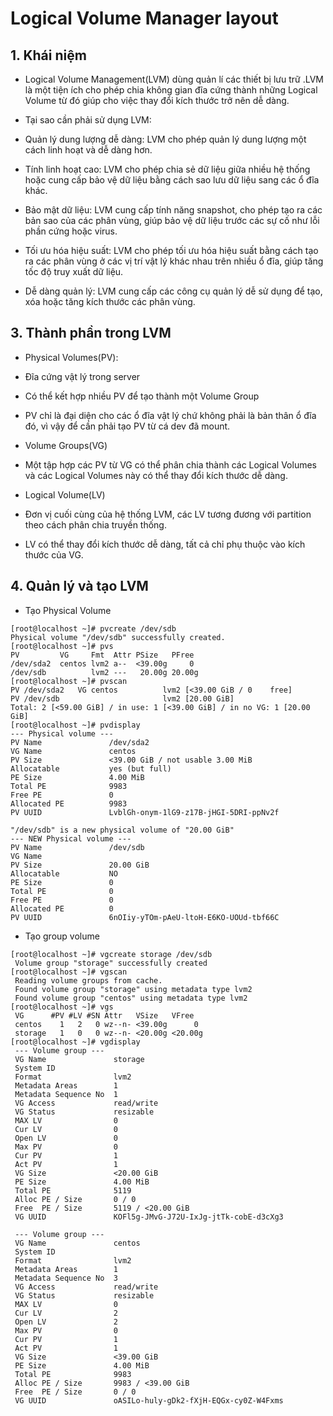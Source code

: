 # Logical Volume Manager layout

## 1. Khái niệm 

- Logical Volume Management(LVM) dùng quản lí các thiết bị lưu trữ .LVM là một tiện ích cho phép chia không gian đĩa cứng thành những Logical Volume từ đó giúp cho việc thay đổi kích thước trở nên dễ dàng.

- Tại sao cần phải sử dụng LVM: 

 + Quản lý dung lượng dễ dàng: LVM cho phép quản lý dung lượng một cách linh hoạt và dễ dàng hơn.
  
 + Tính linh hoạt cao: LVM cho phép chia sẻ dữ liệu giữa nhiều hệ thống hoặc cung cấp bảo vệ dữ liệu bằng cách sao lưu dữ liệu sang các ổ đĩa khác.
  
 + Bảo mật dữ liệu: LVM cung cấp tính năng snapshot, cho phép tạo ra các bản sao của các phân vùng, giúp bảo vệ dữ liệu trước các sự cố như lỗi phần cứng hoặc virus.
  
 + Tối ưu hóa hiệu suất: LVM cho phép tối ưu hóa hiệu suất bằng cách tạo ra các phân vùng ở các vị trí vật lý khác nhau trên nhiều ổ đĩa, giúp tăng tốc độ truy xuất dữ liệu.
  
 + Dễ dàng quản lý: LVM cung cấp các công cụ quản lý dễ sử dụng để tạo, xóa hoặc tăng kích thước các phân vùng.  

## 3. Thành phần trong LVM

- Physical Volumes(PV): 

 + Đĩa cứng vật lý trong server
  
 + Có thể kết hợp nhiều PV để tạo thành một Volume Group
  
 + PV chỉ là đại diện cho các ổ đĩa vật lý chứ không phải là bản thân ổ đĩa đó, vì vậy để cần phải tạo PV từ cá dev đã mount. 

- Volume Groups(VG) 

 + Một tập hợp các PV từ VG có thể phân chia thành các Logical Volumes và các Logical Volumes này có thể thay đổi kích thước dễ dàng.

- Logical Volume(LV)  

 + Đơn vị cuối cùng của hệ thống LVM, các LV tương đương với partition theo cách phân chia truyền thống.
  
 + LV có thể thay đổi kích thước dễ dàng, tất cả chỉ phụ thuộc vào kích thước của VG. 

## 4. Quản lý và tạo LVM

 - Tạo Physical Volume

  ```
  [root@localhost ~]# pvcreate /dev/sdb
  Physical volume "/dev/sdb" successfully created.
  [root@localhost ~]# pvs
  PV         VG     Fmt  Attr PSize   PFree
  /dev/sda2  centos lvm2 a--  <39.00g     0
  /dev/sdb          lvm2 ---   20.00g 20.00g
  [root@localhost ~]# pvscan
  PV /dev/sda2   VG centos          lvm2 [<39.00 GiB / 0    free]
  PV /dev/sdb                       lvm2 [20.00 GiB]
  Total: 2 [<59.00 GiB] / in use: 1 [<39.00 GiB] / in no VG: 1 [20.00 GiB]
  [root@localhost ~]# pvdisplay
  --- Physical volume ---
  PV Name               /dev/sda2
  VG Name               centos
  PV Size               <39.00 GiB / not usable 3.00 MiB
  Allocatable           yes (but full)
  PE Size               4.00 MiB
  Total PE              9983
  Free PE               0
  Allocated PE          9983
  PV UUID               LvblGh-onym-1lG9-z17B-jHGI-5DRI-ppNv2f

  "/dev/sdb" is a new physical volume of "20.00 GiB"
  --- NEW Physical volume ---
  PV Name               /dev/sdb
  VG Name
  PV Size               20.00 GiB
  Allocatable           NO
  PE Size               0
  Total PE              0
  Free PE               0
  Allocated PE          0
  PV UUID               6nOIiy-yTOm-pAeU-ltoH-E6KO-UOUd-tbf66C
 ```

- Tạo group volume

 ```
 [root@localhost ~]# vgcreate storage /dev/sdb
  Volume group "storage" successfully created
[root@localhost ~]# vgscan
  Reading volume groups from cache.
  Found volume group "storage" using metadata type lvm2
  Found volume group "centos" using metadata type lvm2
[root@localhost ~]# vgs
  VG      #PV #LV #SN Attr   VSize   VFree
  centos    1   2   0 wz--n- <39.00g      0
  storage   1   0   0 wz--n- <20.00g <20.00g
[root@localhost ~]# vgdisplay
  --- Volume group ---
  VG Name               storage
  System ID
  Format                lvm2
  Metadata Areas        1
  Metadata Sequence No  1
  VG Access             read/write
  VG Status             resizable
  MAX LV                0
  Cur LV                0
  Open LV               0
  Max PV                0
  Cur PV                1
  Act PV                1
  VG Size               <20.00 GiB
  PE Size               4.00 MiB
  Total PE              5119
  Alloc PE / Size       0 / 0
  Free  PE / Size       5119 / <20.00 GiB
  VG UUID               KOFl5g-JMvG-J72U-IxJg-jtTk-cobE-d3cXg3

  --- Volume group ---
  VG Name               centos
  System ID
  Format                lvm2
  Metadata Areas        1
  Metadata Sequence No  3
  VG Access             read/write
  VG Status             resizable
  MAX LV                0
  Cur LV                2
  Open LV               2
  Max PV                0
  Cur PV                1
  Act PV                1
  VG Size               <39.00 GiB
  PE Size               4.00 MiB
  Total PE              9983
  Alloc PE / Size       9983 / <39.00 GiB
  Free  PE / Size       0 / 0
  VG UUID               oASILo-huly-gDk2-fXjH-EQGx-cy0Z-W4Fxms
 ``` 

 